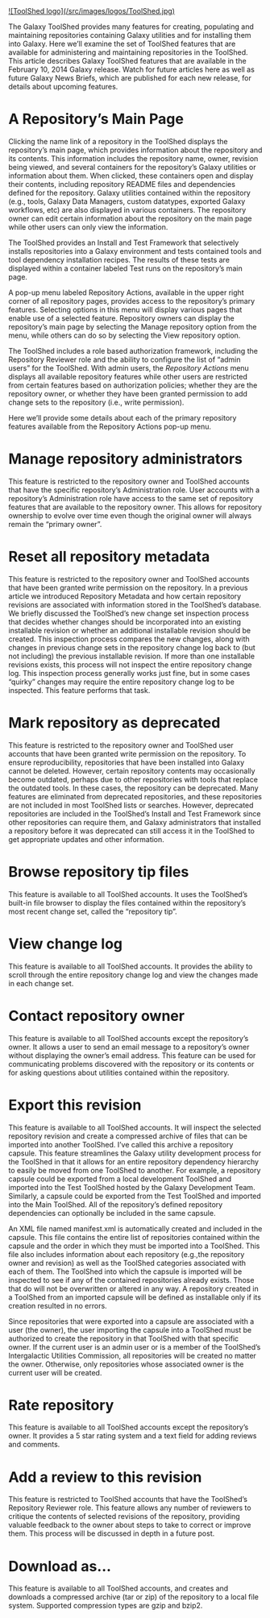 <div class='right'> <a href='/toolshed/'>![ToolShed logo](/src/images/logos/ToolShed.jpg)</a></div>

The Galaxy ToolShed provides many features for creating, populating and maintaining repositories containing Galaxy utilities and for installing them into Galaxy. Here we’ll examine the set of ToolShed features that are available for administering and maintaining repositories in the ToolShed. This article describes Galaxy ToolShed features that are available in the February 10, 2014 Galaxy release. Watch for future articles here as well as future Galaxy News Briefs, which are published for each new release, for details about upcoming features.

# A Repository’s Main Page

Clicking the name link of a repository in the ToolShed displays the repository’s main page, which provides information about the repository and its contents. This information includes the repository name, owner, revision being viewed, and several containers for the repository’s Galaxy utilities or information about them. When clicked, these containers open and display their contents, including repository README files and dependencies defined for the repository. Galaxy utilities contained within the repository (e.g., tools, Galaxy Data Managers, custom datatypes, exported Galaxy workflows, etc) are also displayed in various containers. The repository owner can edit certain information about the repository on the main page while other users can only view the information.

The ToolShed provides an Install and Test Framework that selectively installs repositories into a Galaxy environment and tests contained tools and tool dependency installation recipes. The results of these tests are displayed within a container labeled Test runs on the repository’s main page.

A pop-up menu labeled Repository Actions, available in the upper right corner of all repository pages, provides access to the repository’s primary features. Selecting options in this menu will display various pages that enable use of a selected feature. Repository owners can display the repository’s main page by selecting the Manage repository option from the menu, while others can do so by selecting the View repository option.

The ToolShed includes a role based authorization framework, including the Repository Reviewer role and the ability to configure the list of “admin users” for the ToolShed. With admin users, the *Repository Actions* menu displays all available repository features while other users are restricted from certain features based on authorization policies; whether they are the repository owner, or whether they have been granted permission to add change sets to the repository (i.e., write permission).

Here we’ll provide some details about each of the primary repository features available from the Repository Actions pop-up menu.

# Manage repository administrators

This feature is restricted to the repository owner and ToolShed accounts that have the specific repository’s Administration role. User accounts with a repository’s Administration role have access to the same set of repository features that are available to the repository owner. This allows for repository ownership to evolve over time even though the original owner will always remain the “primary owner”.

# Reset all repository metadata

This feature is restricted to the repository owner and ToolShed accounts that have been granted write permission on the repository. In a previous article we introduced Repository Metadata and how certain repository revisions are associated with information stored in the ToolShed’s database. We briefly discussed the ToolShed’s new change set inspection process that decides whether changes should be incorporated into an existing installable revision or whether an additional installable revision should be created. This inspection process compares the new changes, along with changes in previous change sets in the repository change log back to (but not including) the previous installable revision. If more than one installable revisions exists, this process will not inspect the entire repository change log. This inspection process generally works just fine, but in some cases “quirky” changes may require the entire repository change log to be inspected. This feature performs that task.

# Mark repository as deprecated

This feature is restricted to the repository owner and ToolShed user accounts that have been granted write permission on the repository. To ensure reproducibility, repositories that have been installed into Galaxy cannot be deleted. However, certain repository contents may occasionally become outdated, perhaps due to other repositories with tools that replace the outdated tools. In these cases, the repository can be deprecated. Many features are eliminated from deprecated repositories, and these repositories are not included in most ToolShed lists or searches. However, deprecated repositories are included in the ToolShed’s Install and Test Framework since other repositories can require them, and Galaxy administrators that installed a repository before it was deprecated can still access it in the ToolShed to get appropriate updates and other information.

# Browse repository tip files

This feature is available to all ToolShed accounts. It uses the ToolShed’s built-in file browser to display the files contained within the repository’s most recent change set, called the “repository tip”.

# View change log

This feature is available to all ToolShed accounts. It provides the ability to scroll through the entire repository change log and view the changes made in each change set.

# Contact repository owner

This feature is available to all ToolShed accounts except the repository’s owner. It allows a user to send an email message to a repository’s owner without displaying the owner’s email address. This feature can be used for communicating problems discovered with the repository or its contents or for asking questions about utilities contained within the repository.

# Export this revision

This feature is available to all ToolShed accounts. It will inspect the selected repository revision and create a compressed archive of files that can be imported into another ToolShed. I’ve called this archive a repository capsule. This feature streamlines the Galaxy utility development process for the ToolShed in that it allows for an entire repository dependency hierarchy to easily be moved from one ToolShed to another. For example, a repository capsule could be exported from a local development ToolShed and imported into the Test ToolShed hosted by the Galaxy Development Team. Similarly, a capsule could be exported from the Test ToolShed and imported into the Main ToolShed. All of the repository’s defined repository dependencies can optionally be included in the same capsule.

An XML file named manifest.xml is automatically created and included in the capsule. This file contains the entire list of repositories contained within the capsule and the order in which they must be imported into a ToolShed. This file also includes information about each repository (e.g.,the repository owner and revision) as well as the ToolShed categories associated with each of them. The ToolShed into which the capsule is imported will be inspected to see if any of the contained repositories already exists. Those that do will not be overwritten or altered in any way. A repository created in a ToolShed from an imported capsule will be defined as installable only if its creation resulted in no errors.

Since repositories that were exported into a capsule are associated with a user (the owner), the user importing the capsule into a ToolShed must be authorized to create the repository in that ToolShed with that specific owner. If the current user is an admin user or is a member of the ToolShed’s Intergalactic Utilities Commission, all repositories will be created no matter the owner. Otherwise, only repositories whose associated owner is the current user will be created.

# Rate repository

This feature is available to all ToolShed accounts except the repository’s owner. It provides a 5 star rating system and a text field for adding reviews and comments.

# Add a review to this revision

This feature is restricted to ToolShed accounts that have the ToolShed’s Repository Reviewer role. This feature allows any number of reviewers to critique the contents of selected revisions of the repository, providing valuable feedback to the owner about steps to take to correct or improve them. This process will be discussed in depth in a future post.

# Download as…

This feature is available to all ToolShed accounts, and creates and downloads a compressed archive (tar or zip) of the repository to a local file system. Supported compression types are gzip and bzip2.
